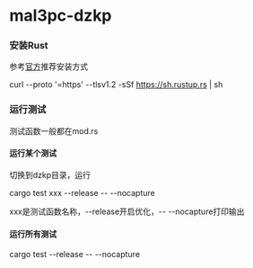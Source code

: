 # mal3pc-dzkp

### 安装Rust
参考[官方](https://www.rust-lang.org/zh-CN/tools/install)推荐安装方式

curl --proto '=https' --tlsv1.2 -sSf https://sh.rustup.rs | sh

### 运行测试
测试函数一般都在mod.rs

#### 运行某个测试
切换到dzkp目录，运行

cargo test xxx --release -- --nocapture

xxx是测试函数名称，--release开启优化，-- --nocapture打印输出

#### 运行所有测试
cargo test --release -- --nocapture